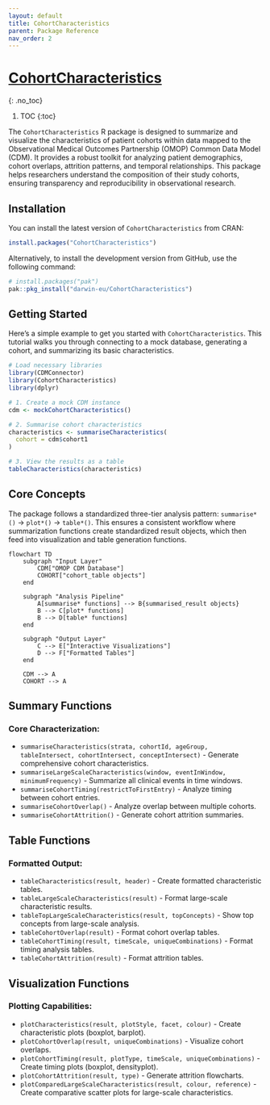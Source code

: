 ```yaml
---
layout: default
title: CohortCharacteristics
parent: Package Reference
nav_order: 2
---
```


# [CohortCharacteristics](https://darwin-eu.github.io/CohortCharacteristics/)
{: .no_toc}

1. TOC
{:toc}

The `CohortCharacteristics` R package is designed to summarize and visualize the characteristics of patient cohorts within data mapped to the Observational Medical Outcomes Partnership (OMOP) Common Data Model (CDM). It provides a robust toolkit for analyzing patient demographics, cohort overlaps, attrition patterns, and temporal relationships. This package helps researchers understand the composition of their study cohorts, ensuring transparency and reproducibility in observational research.

## Installation

You can install the latest version of `CohortCharacteristics` from CRAN:

```R
install.packages("CohortCharacteristics")
```

Alternatively, to install the development version from GitHub, use the following command:

```R
# install.packages("pak")
pak::pkg_install("darwin-eu/CohortCharacteristics")
```

## Getting Started

Here’s a simple example to get you started with `CohortCharacteristics`. This tutorial walks you through connecting to a mock database, generating a cohort, and summarizing its basic characteristics.

```R
# Load necessary libraries
library(CDMConnector)
library(CohortCharacteristics)
library(dplyr)

# 1. Create a mock CDM instance
cdm <- mockCohortCharacteristics()

# 2. Summarise cohort characteristics
characteristics <- summariseCharacteristics(
  cohort = cdm$cohort1
)

# 3. View the results as a table
tableCharacteristics(characteristics)
```

## Core Concepts

The package follows a standardized three-tier analysis pattern: `summarise*()` → `plot*()` → `table*()`. This ensures a consistent workflow where summarization functions create standardized result objects, which then feed into visualization and table generation functions.

```mermaid
flowchart TD
    subgraph "Input Layer"
        CDM["OMOP CDM Database"]
        COHORT["cohort_table objects"]
    end

    subgraph "Analysis Pipeline"
        A[summarise* functions] --> B{summarised_result objects}
        B --> C[plot* functions]
        B --> D[table* functions]
    end

    subgraph "Output Layer"
        C --> E["Interactive Visualizations"]
        D --> F["Formatted Tables"]
    end

    CDM --> A
    COHORT --> A
```

## Summary Functions

### Core Characterization:

- `summariseCharacteristics(strata, cohortId, ageGroup, tableIntersect, cohortIntersect, conceptIntersect)` - Generate comprehensive cohort characteristics.
- `summariseLargeScaleCharacteristics(window, eventInWindow, minimumFrequency)` - Summarize all clinical events in time windows.
- `summariseCohortTiming(restrictToFirstEntry)` - Analyze timing between cohort entries.
- `summariseCohortOverlap()` - Analyze overlap between multiple cohorts.
- `summariseCohortAttrition()` - Generate cohort attrition summaries.

## Table Functions

### Formatted Output:

- `tableCharacteristics(result, header)` - Create formatted characteristic tables.
- `tableLargeScaleCharacteristics(result)` - Format large-scale characteristic results.
- `tableTopLargeScaleCharacteristics(result, topConcepts)` - Show top concepts from large-scale analysis.
- `tableCohortOverlap(result)` - Format cohort overlap tables.
- `tableCohortTiming(result, timeScale, uniqueCombinations)` - Format timing analysis tables.
- `tableCohortAttrition(result)` - Format attrition tables.

## Visualization Functions

### Plotting Capabilities:

- `plotCharacteristics(result, plotStyle, facet, colour)` - Create characteristic plots (boxplot, barplot).
- `plotCohortOverlap(result, uniqueCombinations)` - Visualize cohort overlaps.
- `plotCohortTiming(result, plotType, timeScale, uniqueCombinations)` - Create timing plots (boxplot, densityplot).
- `plotCohortAttrition(result, type)` - Generate attrition flowcharts.
- `plotComparedLargeScaleCharacteristics(result, colour, reference)` - Create comparative scatter plots for large-scale characteristics.
